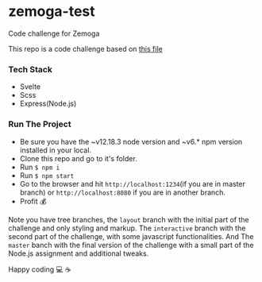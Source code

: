 # zemoga-test
Code challenge for Zemoga

This repo is a code challenge based on [this file](https://github.com/zemoga/ui-test) 

### Tech Stack
- Svelte
- Scss
- Express(Node.js)

### Run The Project
- Be sure you have the ~v12.18.3 node version and ~v6.* npm version installed in your local.
- Clone this repo and go to it's folder.
- Run `$ npm i `
- Run `$ npm start`
- Go to the browser and hit `http://localhost:1234`(if you are in master branch) or `http://localhost:8080` if you are in another branch.
- Profit :moneybag:

Note you have tree branches, the `layout` branch with the initial part of the challenge and only styling and markup.
The `interactive` branch with the second part of the challenge, with some javascript functionalities.
And The `master` banch with the final version of the challenge with a small part of the Node.js assignment and additional tweaks.

Happy coding :computer: :coffee:
